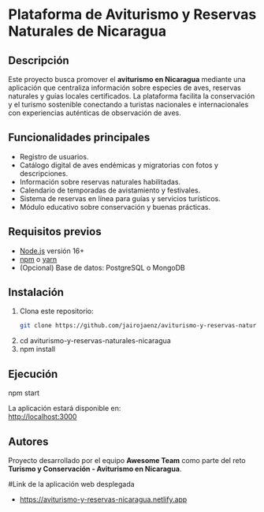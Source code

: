 # Plataforma de Aviturismo y Reservas Naturales de Nicaragua

## Descripción
Este proyecto busca promover el **aviturismo en Nicaragua** mediante una aplicación que centraliza información sobre especies de aves, reservas naturales y guías locales certificados. La plataforma facilita la conservación y el turismo sostenible conectando a turistas nacionales e internacionales con experiencias auténticas de observación de aves.

## Funcionalidades principales
- Registro de usuarios.
- Catálogo digital de aves endémicas y migratorias con fotos y descripciones.
- Información sobre reservas naturales habilitadas.
- Calendario de temporadas de avistamiento y festivales.
- Sistema de reservas en línea para guías y servicios turísticos.
- Módulo educativo sobre conservación y buenas prácticas.

## Requisitos previos
- [Node.js](https://nodejs.org/) versión 16+
- [npm](https://www.npmjs.com/) o [yarn](https://yarnpkg.com/)
- (Opcional) Base de datos: PostgreSQL o MongoDB

## Instalación
1. Clona este repositorio:  
   ```bash
   git clone https://github.com/jairojaenz/aviturismo-y-reservas-naturales-nicaragua.git

2. cd aviturismo-y-reservas-naturales-nicaragua
3. npm install


## Ejecución
npm start

La aplicación estará disponible en:  
[http://localhost:3000](http://localhost:3000)

## Autores
Proyecto desarrollado por el equipo **Awesome Team** como parte del reto **Turismo y Conservación - Aviturismo en Nicaragua**.

#Link de la aplicación web desplegada
- https://aviturismo-y-reservas-nicaragua.netlify.app

